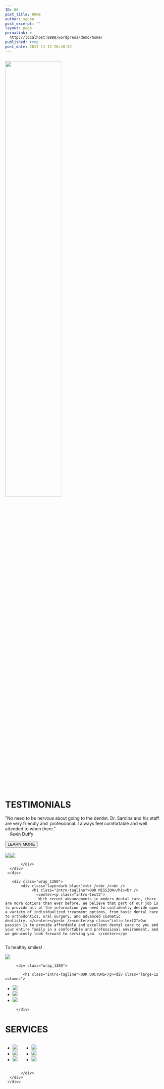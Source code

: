 ```yaml
---
ID: 86
post_title: HOME
author: sgohn
post_excerpt: ""
layout: page
permalink: >
  http://localhost:8888/wordpress/demo/home/
published: true
post_date: 2017-11-12 20:40:52
---
```

<div class="backgroundbricks">
    <div id="intro">
       <div class="wrap_1280">
          <div class="space"></div>
          <h3 class="intro-tagline"></h1>
         <div class="space"></div>
         <div class="logo_image1"><img src="http://localhost:8888/wordpress/demo/wp-content/uploads/2017/10/cropped-Logo_vFinal.png" alt="" width="60%"  class="alignnone size-full wp-image-57" />
        </div>
     </div>
  </div>
    <div id="intro2">
     <div class="wrap_1280">
      <div class="layer">
         <h1 class="intro-tagline">TESTIMONIALS</h1>
           <p class="intro-text">
             "No need to be nervous about going to the dentist. Dr. Sardina and his staff are very friendly and  professional. I always feel comfortable and well attended to when there." <br />
            -Kevin Duffy </p><div class="totheright"><button>LEARN MORE</button></div><br />
<div class="tothecenter"><a href="https://placehold.it/100x100&text=[img]"><img class="doctorphoto" data-caption="caption here..." src="https://placehold.it/100x100&text=[img]"></a></img><a href="https://placehold.it/100x100&text=[img]"><img class="doctorphoto" data-caption="caption 2 here..." src="https://placehold.it/100x100&text=[img]"></a></img>
                  
           </div>
      </div>
     </div>
   </div>
 
 
       <div class="wrap_1280">
           <div class="layerdark-black"><br /><br /><br />
                <h1 class="intro-tagline">OUR MISSION</h1><br />
                  <center><p class="intro-text2">
                   With recent advancements in modern dental care, there are more options than ever before. We believe that part of our job is to provide all of the information you need to confidently decide upon a variety of individualized treatment options, from basic dental care to orthodontics, oral surgery, and advanced cosmetic dentistry. </center></p><br /><center><p class="intro-text2">Our passion is to provide affordable and excellent dental care to you and your entire family in a comfortable and professional environment, and we genuinely look forward to serving you. </center></p>
<div class="row">
<div class="large-6 columns">
<p class="intro-text">To healthy smiles!</p>
</div>
<div class="large-6 columns">
<img src="https://placehold.it/400x250&text=[img]">
</div>
</div>
            </div>
           </div>
       </div>


    
         <div class="wrap_1280">

            <h1 class="intro-tagline">OUR DOCTORS</p><div class="large-12 columns">

<ul class="clearing-thumbs small-block-grid-1 medium-block-grid-3 large-block-grid-3" data-clearing>

<li>
<a href="https://placehold.it/300x300&text=[img]"><img class="doctorphoto" data-caption="caption here..." src="https://placehold.it/300x300&text=[img]"></a></img>
</li>
<li>
<a href="https://placehold.it/300x300&text=[img]"><img class="doctorphoto" data-caption="caption 2 here..." src="https://placehold.it/300x300&text=[img]"></a>
</li>
<li>
<a href="https://placehold.it/300x300&text=[img]"><img class="doctorphoto" data-caption="caption 3 here..." src="https://placehold.it/300x300&text=[img]"></a>
</li>
</ul>
</div>
</div>

         </div>

   <div id="intro2">
     <div class="wrap_1280">
      <div class="layer">
         <h1 class="intro-tagline">SERVICES</h1>
           <div class="large-12 columns">

<ul class="clearing-thumbs small-block-grid-1 medium-block-grid-3 large-block-grid-3" data-clearing>

<li>
<a href="https://placehold.it/200x200&text=[img]"><img class="doctorphoto" data-caption="caption here..." src="https://placehold.it/200x200&text=[img]"></a></img>
</li>
<li>
<a href="https://placehold.it/200x200&text=[img]"><img class="doctorphoto" data-caption="caption 2 here..." src="https://placehold.it/200x200&text=[img]"></a>
</li>
<li>
<a href="https://placehold.it/300x300&text=[img]"><img class="doctorphoto" data-caption="caption 3 here..." src="https://placehold.it/200x200&text=[img]"></a>
</li>
</ul>
<ul class="clearing-thumbs small-block-grid-1 medium-block-grid-3 large-block-grid-3" data-clearing>

<li>
<a href="https://placehold.it/200x200&text=[img]"><img class="doctorphoto" data-caption="caption here..." src="https://placehold.it/200x200&text=[img]"></a></img>
</li>
<li>
<a href="https://placehold.it/200x200&text=[img]"><img class="doctorphoto" data-caption="caption 2 here..." src="https://placehold.it/200x200&text=[img]"></a>
</li>
<li>
<a href="https://placehold.it/200x200&text=[img]"><img class="doctorphoto" data-caption="caption 3 here..." src="https://placehold.it/200x200&text=[img]"></a>
</li>
</ul>
</div>
                  
           </div>
      </div>
     </div>
   </div>
 
</div>
<!--#intro-->
<script type="text/javascript">

   jQuery(document).ready(function(){

	jQuery('#intro').parallax("50%", 0.8);

   });

</script>
<head>
<meta charset="utf-8">

<meta name="viewport" content="width=device-width, initial-scale=1.0">
<title>Foundation 5</title>

<link rel="stylesheet" href="https://cdnjs.cloudflare.com/ajax/libs/foundation/5.5.3/css/normalize.min.css">
<link rel="stylesheet" href="https://cdnjs.cloudflare.com/ajax/libs/foundation/5.5.3/css/foundation.min.css">
<link href='https://cdnjs.cloudflare.com/ajax/libs/foundicons/3.0.0/foundation-icons.css' rel='stylesheet' type='text/css'>

<script src="https://cdnjs.cloudflare.com/ajax/libs/modernizr/2.8.3/modernizr.min.js"></script>
</head>
<body>


<script src="https://code.jquery.com/jquery-2.1.4.min.js"></script>
<script src="https://cdnjs.cloudflare.com/ajax/libs/foundation/5.5.3/js/foundation.min.js"></script>
<script>
      $(document).foundation();
    </script>
</body>